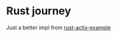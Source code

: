 # Rust journey

Just a better impl from [rust-actix-example](https://github.com/ddimaria/rust-actix-example)
